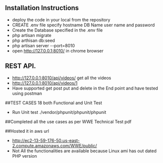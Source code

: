 

## Installation Instructions

- deploy the code in your local from the repository
- CREATE .env file specify hostname DB Name user name and password
- Create the Database specified in the .env file
- php artisan migrate
- php arthisan db:seed
- php artisan server --port=8010
- open http://127.0.0.1:8010/ in chrome browser


## REST API. 
 - http://127.0.0.1:8010/api/videos/ get all the videos
 - http://127.0.0.1:8010/api/videos/1
 - Have supported get post put and delete in the End point and have tested using postman

##TEST CASES 18 both Functional and Unit Test
 - Run Unit test  ./vendor/phpunit/phpunit/phpunit

##Completed all the use cases as per WWE Technical Test pdf

##Hosted it in aws url
 - http://ec2-13-59-176-50.us-east-2.compute.amazonaws.com/WWE/public/
 - Not All the functionalities are available because Linux ami has out dated PHP version
